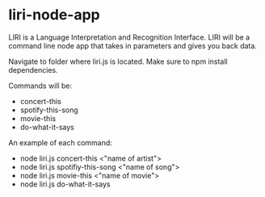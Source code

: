 # liri-node-app

LIRI is a Language Interpretation and Recognition Interface. LIRI will be a command line node app that takes in parameters and gives you back data.

Navigate to folder where liri.js is located. Make sure to npm install dependencies. 

Commands will be:

- concert-this 
- spotify-this-song
- movie-this
- do-what-it-says

An example of each command:

- node liri.js concert-this <"name of artist">
- node liri.js spotifiy-this-song <"name of song">
- node liri.js movie-this <"name of movie">
- node liri.js do-what-it-says